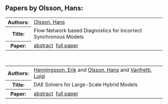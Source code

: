 <h2>Papers by Olsson, Hans:</h2>
<!-- Begin papers -->
<table>
<tr><th>Authors:</th><td>
<a href="../authors/author_182.html">Olsson, Hans</a>
</td></tr>
<tr><th>Title:  </th><td>Flow Network based Diagnostics for Incorrect Synchronous Models</td></tr>
<tr><th>Paper:  </th><td><a href="../abstracts/Modelica2019abstractP01.pdf">abstract</a>&nbsp;&nbsp;<a href="../papers/Modelica2019paperP01.pdf">full paper</a></td></tr>
</table>
<br>
<table>
<tr><th>Authors:</th><td>
<a href="../authors/author_099.html">Henningsson, Erik</a> and 
<a href="../authors/author_182.html">Olsson, Hans</a> and 
<a href="../authors/author_246.html">Vanfretti, Luigi</a>
</td></tr>
<tr><th>Title:  </th><td>DAE Solvers for Large-Scale Hybrid Models</td></tr>
<tr><th>Paper:  </th><td><a href="../abstracts/Modelica2019abstract4D1.pdf">abstract</a>&nbsp;&nbsp;<a href="../papers/Modelica2019paper4D1.pdf">full paper</a></td></tr>
</table>
<br>
<!-- End papers -->